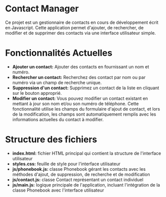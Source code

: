 # Contact Manager
Ce projet est un gestionnaire de contacts en cours de développement écrit en Javascript. Cette application permet d'ajouter, de rechercher, de modifier et de supprimer des contacts via une interface utilisateur simple.

# Fonctionnalités Actuelles
* **Ajouter un contact:** Ajouter des contacts en fournissant un nom et numéro.
* **Rechercher un contact:** Recherchez des contact par nom ou par numéro via un champ de recherche unique.
* **Suppression d'un contact:** Supprimez un contact de la liste en cliquant sur le bouton approprié.
* **Modifier un contact:** Vous pouvez modifier un contact existant en mettant à jour son nom et/ou son numéro de téléphone. Cette fonctionnalité utilise les champs du formulaire d'ajout de contact, et lors de la modification, les champs sont automatiquement remplis avec les informations actuelles du contact à modifier.

# Structure des fichiers
* **index.html:** fichier HTML principal qui contient la structure de l'interface utilisateur
* **styles.css:** feuille de style pour l'interface utilisateur
* **js/phonebook.js:** classe Phonebook gérant les contacts avec les méthodes d'ajout, de suppression, de recherche et de modification
* **js/contact.js:** classe Contact représentant un contact individuel
* **js/main.js:** logique principale de l'application, incluant l'intégration de la classe Phonebook avec l'interface utilisateur